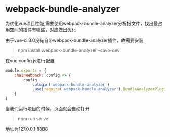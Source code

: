 # webpack-bundle-analyzer
为优化vue项目性能,需要使用webpack-bundle-analyzer分析报文件，找出最占用空间的插件有哪些，对应做出优化

由于vue-cli3.0没有自带webpack-bundle-analyzer插件，故需要安装

> npm install webpack-bundle-analyzer –save-dev

在vue.config.js进行配置

```js
module.exports = {
    chainWebpack: config => {
        config
            .plugin('webpack-bundle-analyzer')
            .use(require('webpack-bundle-analyzer').BundleAnalyzerPlugin)
    }
}
```

当我们运行项目的时候，页面就会自动打开

> npm run serve

地址为127.0.0.1:8888
